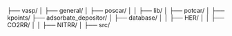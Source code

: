 ├── vasp/
│   ├── general/
│   ├── poscar/
│   │   ├── lib/
│   ├── potcar/
│   ├── kpoints/
├── adsorbate_depositor/
│   ├── database/
│   │   ├── HER/
│   │   ├── CO2RR/
│   │   ├── NITRR/
│   ├── src/